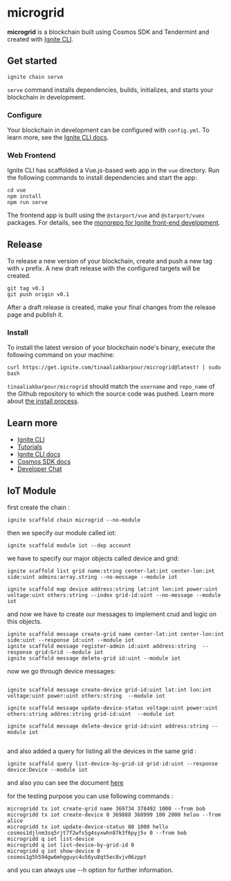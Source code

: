 # microgrid
**microgrid** is a blockchain built using Cosmos SDK and Tendermint and created with [Ignite CLI](https://ignite.com/cli).

## Get started

```
ignite chain serve
```

`serve` command installs dependencies, builds, initializes, and starts your blockchain in development.

### Configure

Your blockchain in development can be configured with `config.yml`. To learn more, see the [Ignite CLI docs](https://docs.ignite.com).

### Web Frontend

Ignite CLI has scaffolded a Vue.js-based web app in the `vue` directory. Run the following commands to install dependencies and start the app:

```
cd vue
npm install
npm run serve
```

The frontend app is built using the `@starport/vue` and `@starport/vuex` packages. For details, see the [monorepo for Ignite front-end development](https://github.com/ignite/web).

## Release
To release a new version of your blockchain, create and push a new tag with `v` prefix. A new draft release with the configured targets will be created.

```
git tag v0.1
git push origin v0.1
```

After a draft release is created, make your final changes from the release page and publish it.

### Install
To install the latest version of your blockchain node's binary, execute the following command on your machine:

```
curl https://get.ignite.com/tinaaliakbarpour/microgrid@latest! | sudo bash
```
`tinaaliakbarpour/microgrid` should match the `username` and `repo_name` of the Github repository to which the source code was pushed. Learn more about [the install process](https://github.com/allinbits/starport-installer).

## Learn more

- [Ignite CLI](https://ignite.com/cli)
- [Tutorials](https://docs.ignite.com/guide)
- [Ignite CLI docs](https://docs.ignite.com)
- [Cosmos SDK docs](https://docs.cosmos.network)
- [Developer Chat](https://discord.gg/ignite)

## IoT Module
first create the chain : 
```
ignite scaffold chain microgrid --no-module
```
then we specify our module called iot:

```
ignite scaffold module iot --dep account
```

we have to specify our major objects called device and grid:

```
ignite scaffold list grid name:string center-lat:int center-lon:int  side:uint admins:array.string --no-message --module iot 

ignite scaffold map device address:string lat:int lon:int power:uint voltage:uint others:string --index grid-id:uint --no-message --module iot

```

and now we have to create our messages to implement crud and logic on this objects.

```
ignite scaffold message create-grid name center-lat:int center-lon:int side:uint --response id:uint --module iot
ignite scaffold message register-admin id:uint address:string  --response grid:Grid --module iot
ignite scaffold message delete-grid id:uint --module iot 

```

now we go through device messages:

```

ignite scaffold message create-device grid-id:uint lat:int lon:int voltage:uint power:uint others:string  --module iot

ignite scaffold message update-device-status voltage:uint power:uint others:string addres:string grid-id:uint  --module iot

ignite scaffold message delete-device grid-id:uint address:string --module iot


```

and also added a query for listing all the devices in the same grid : 

```
ignite scaffold query list-device-by-grid-id grid-id:uint --response device:Device --module iot

```

and also you can see the document [here](https://docs.google.com/document/d/11916K1DdO6JHwrsB_PRxr7jzA6shbBAGrd8yPt_ZWJs/edit?usp=sharing)


for the testing purpose you can use following commands :

```
microgridd tx iot create-grid name 369734 378492 1000 --from bob 
microgridd tx iot create-device 0 369888 368999 100 2000 heloo --from alice
microgridd tx iot update-device-status 80 1000 hello cosmos1djlnm3sq5rjt7f2wfs5g4syxwhn87k3f6pyj5v 0 --from bob
microgridd q iot list-device 
microgridd q iot list-device-by-grid-id 0 
microgridd q iot show-device 0 cosmos1g5h594gw6mhgguyc4u56yu8qt5ec8vjv06zppt
```


and you can always use --h option for further information.